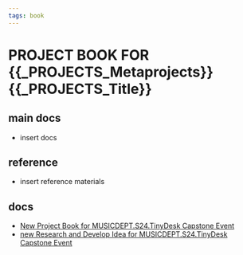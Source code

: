 ```yaml
---
tags: book
---
```


PROJECT BOOK FOR {{_PROJECTS_Metaprojects}} {{_PROJECTS_Title}}
===

main docs
---

- insert docs

reference
---

- insert reference materials
 

docs
---
- [New Project Book for MUSICDEPT.S24.TinyDesk Capstone Event](https://hackmd.io/squVPU6XR8ynQf2pYdvVOw)
- [new Research and Develop Idea for MUSICDEPT.S24.TinyDesk Capstone Event](https://hackmd.io/7bysRHXGR2em5TkJhhSACA)
